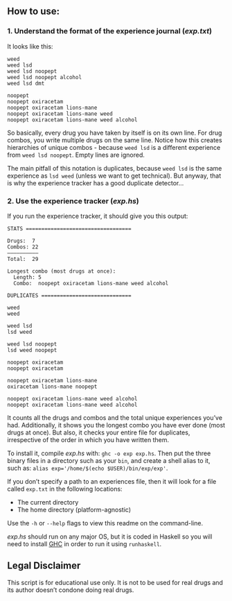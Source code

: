 ## How to use:

### 1. Understand the format of the experience journal (*exp.txt*)

It looks like this:

```
weed
weed lsd
weed lsd noopept
weed lsd noopept alcohol
weed lsd dmt

noopept
noopept oxiracetam
noopept oxiracetam lions-mane
noopept oxiracetam lions-mane weed
noopept oxiracetam lions-mane weed alcohol
````

So basically, every drug you have taken by itself is on its own line. For drug combos, you write multiple drugs on the same line. Notice how this creates hierarchies of unique combos - because `weed lsd` is a different experience from `weed lsd noopept`. Empty lines are ignored.

The main pitfall of this notation is duplicates, because `weed lsd` is the same experience as `lsd weed` (unless we want to get technical). But anyway, that is why the experience tracker has a good duplicate detector...

### 2. Use the experience tracker (*exp.hs*)

If you run the experience tracker, it should give you this output:

```
STATS ==================================

Drugs:  7
Combos: 22
——————————
Total:  29

Longest combo (most drugs at once):
  Length: 5
  Combo:  noopept oxiracetam lions-mane weed alcohol

DUPLICATES =============================

weed
weed

weed lsd
lsd weed

weed lsd noopept
lsd weed noopept

noopept oxiracetam
noopept oxiracetam

noopept oxiracetam lions-mane
oxiracetam lions-mane noopept

noopept oxiracetam lions-mane weed alcohol
noopept oxiracetam lions-mane weed alcohol
```

It counts all the drugs and combos and the total unique experiences you’ve had. Additionally, it shows you the longest combo you have ever done (most drugs at once). But also, it checks your entire file for duplicates, irrespective of the order in which you have written them.

To install it, compile *exp.hs* with: `ghc -o exp exp.hs`. Then put the three binary files in a directory such as your `bin`, and create a shell alias to it, such as: `alias exp='/home/$(echo $USER)/bin/exp/exp'`.

If you don’t specify a path to an experiences file, then it will look for a file called `exp.txt` in the following locations:

* The current directory
* The home directory (platform-agnostic)

Use the `-h` or `--help` flags to view this readme on the command-line.

*exp.hs* should run on any major OS, but it is coded in Haskell so you will need to install <a href="https://www.haskell.org/ghc/">GHC</a> in order to run it using `runhaskell`.

## Legal Disclaimer

This script is for educational use only. It is not to be used for real drugs and its author doesn’t condone doing real drugs.
